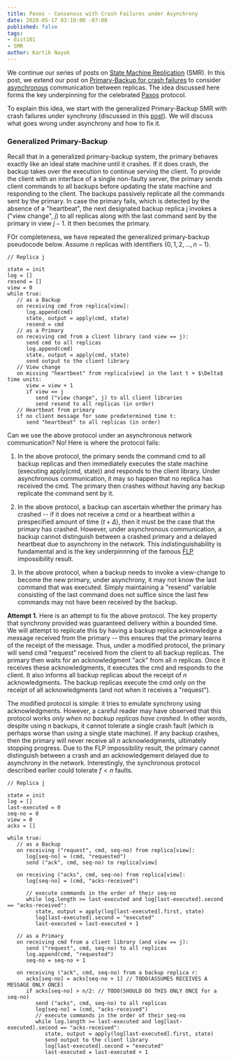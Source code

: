 ```yaml
---
title: Paxos - Consensus with Crash Failures under Asynchrony
date: 2020-05-17 03:10:00 -07:00
published: false
tags:
- dist101
- SMR
author: Kartik Nayak
---
```


We continue our series of posts on [State Machine Replication](https://decentralizedthoughts.github.io/2019-10-15-consensus-for-state-machine-replication/) (SMR). In this post, we extend our post on [Primary-Backup for crash failures](https://decentralizedthoughts.github.io/2019-11-01-primary-backup/) to consider [asynchronous](https://decentralizedthoughts.github.io/2019-06-01-2019-5-31-models/) communication between replicas. The idea discussed here forms the key underpinning for the celebrated [Paxos](https://lamport.azurewebsites.net/pubs/paxos-simple.pdf) protocol.

To explain this idea, we start with the generalized Primary-Backup SMR with crash failures under synchrony (discussed in this [post](https://decentralizedthoughts.github.io/2019-11-01-primary-backup/)). We will discuss what goes wrong under asynchrony and how to fix it.

### Generalized Primary-Backup

Recall that in a generalized primary-backup system, the primary behaves exactly like an ideal state machine until it crashes. If it does crash, the backup takes over the execution to continue serving the client. To provide the client with an interface of a single non-faulty server, the primary sends client commands to all backups before updating the state machine and responding to the client. The backups passively replicate all the commands sent by the primary. In case the primary fails, which is detected by the absence of a "heartbeat", the next designated backup replica j invokes a ("view change", $j$) to all replicas along with the last command sent by the primary in view $j-1$. It then becomes the primary.

FOr completeness, we have repeated the generalized primary-backup pseudocode below. Assume $n$ replicas with identifiers $\{0,1,2,\dots,n-1\}$.

```
// Replica j

state = init
log = []
resend = []
view = 0
while true:
   // as a Backup
   on receiving cmd from replica[view]:
      log.append(cmd)
      state, output = apply(cmd, state)
      resend = cmd        
   // as a Primary
   on receiving cmd from a client library (and view == j):
      send cmd to all replicas
      log.append(cmd)
      state, output = apply(cmd, state)
      send output to the client library
   // View change
   on missing "heartbeat" from replica[view] in the last t + $\Delta$ time units:
      view = view + 1
      if view == j
         send ("view change", j) to all client libraries
         send resend to all replicas (in order)
   // Heartbeat from primary
   if no client message for some predetermined time t: 
      send "heartbeat" to all replicas (in order)
```

Can we use the above protocol under an asynchronous network communication? No! Here is where the protocol fails:
1. In the above protocol, the primary sends the command cmd to all backup replicas and then immediately executes the state machine (executing apply(cmd, state)) and responds to the client library. Under asynchronous communication, it may so happen that no replica has received the cmd. The primary then crashes without having any backup replicate the command sent by it.

2. In the above protocol, a backup can ascertain whether the primary has crashed -- if it does not receive a cmd or a heartbeat within a prespecified amount of time ($t+\Delta$), then it must be the case that the primary has crashed. However, under asynchronous communication, a backup cannot distinguish between a crashed primary and a delayed heartbeat due to asynchrony in the network. This indistinguishability is fundamental and is the key underpinnning of the famous [FLP](https://decentralizedthoughts.github.io/2019-12-15-asynchrony-uncommitted-lower-bound/) impossibility result.

3. In the above protocol, when a backup needs to invoke a view-change to become the new primary, under asynchrony, it may not know the last command that was executed. Simply maintaining a "resend" variable consisting of the last command does not suffice since the last few commands may not have been received by the backup.

**Attempt 1.** Here is an attempt to fix the above protocol. The key property that synchrony provided was guaranteed delivery within a bounded time. We will attempt to replicate this by having a backup replica acknowledge a message received from the primary -- this ensures that the primary learns of the receipt of the message. Thus, under a modified protocol, the primary will send cmd "request" received from the client to all backup replicas. The primary then waits for an acknowledgment "ack" from all $n$ replicas. Once it receives these acknowledgments, it executes the cmd and responds to the client. It also informs all backup replicas about the receipt of $n$ acknowledgments. The backup replicas execute the cmd only on the receipt of all acknowledgments (and not when it receives a "request").

The modified protocol is simple: it tries to emulate synchrony using acknowledgments. However, a careful reader may have observed that this protocol works *only when no backup replicas have crashed*. In other words, despite using $n$ backups, it cannot tolerate a single crash fault (which is perhaps worse than using a single state machine). If any backup crashes, then the primary will never receive all $n$ acknowledgments, ultimately stopping progress. Due to the FLP impossibility result, the primary cannot distinguish between a crash and an acknowledgement delayed due to asynchrony in the network. Interestingly, the synchronous protocol described earlier could tolerate $f < n$ faults.


```
// Replica j

state = init
log = []
last-executed = 0
seq-no = 0
view = 0
acks = []

while true:
   // as a Backup
   on receiving ("request", cmd, seq-no) from replica[view]:
      log[seq-no] = (cmd, "requested")
      send ("ack", cmd, seq-no) to replica[view]
      
   on receiving ("acks", cmd, seq-no) from replica[view]:
      log[seq-no] = (cmd, "acks-received")
      
      // execute commands in the order of their seq-no
      while log.length >= last-executed and log[last-executed].second == "acks-received":
         state, output = apply(log[last-executed].first, state)
         log[last-executed].second = "executed"
         last-executed = last-executed + 1
      
   // as a Primary
   on receiving cmd from a client library (and view == j):
      send ("request", cmd, seq-no) to all replicas
      log.append(cmd, "requested")
      seq-no = seq-no + 1
      
   on receiving ("ack", cmd, seq-no) from a backup replica r:
      acks[seq-no] = acks[seq-no + 1] // TODO(ASSUMES RECEIVES A MESSAGE ONLY ONCE)
      if acks[seq-no] > n/2: // TODO(SHOULD DO THIS ONLY ONCE for a seq-no)
         send ("acks", cmd, seq-no) to all replicas
         log[seq-no] = (cmd, "acks-received")
         // execute commands in the order of their seq-no
         while log.length >= last-executed and log[last-executed].second == "acks-received":
            state, output = apply(log[last-executed].first, state)
            send output to the client library
            log[last-executed].second = "executed"
            last-executed = last-executed + 1
```
